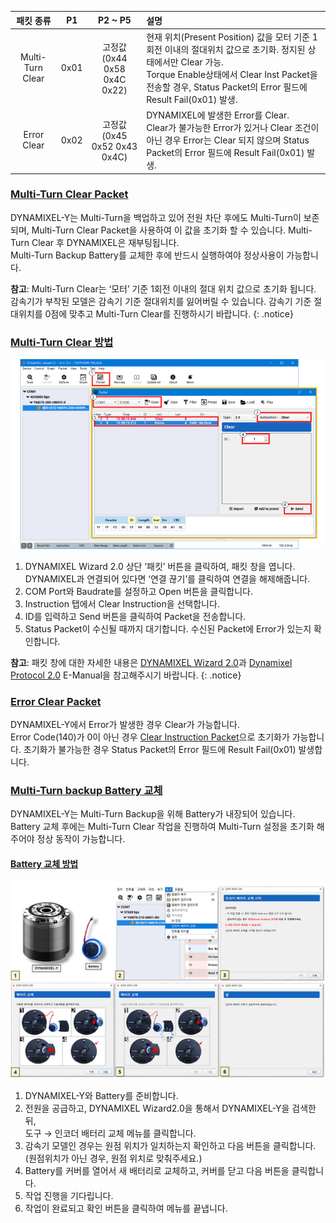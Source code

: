 | 패킷 종류         | P1   | P2 ~ P5                          | 설명                                                                            |
|:----------------:|:----:|:--------------------------------:|:--------------------------------------------------------------------------------|
| Multi-Turn Clear | 0x01 | 고정값<br />(0x44 0x58 0x4C 0x22) |현재 위치(Present Position) 값을 모터 기준 1회전 이내의 절대위치 값으로 초기화. 정지된 상태에서만 Clear 가능.<br />Torque Enable상태에서 Clear Inst Packet을 전송할 경우, Status Packet의 Error 필드에 Result Fail(0x01) 발생.  |
| Error Clear      | 0x02 | 고정값<br />(0x45 0x52 0x43 0x4C) | DYNAMIXEL에 발생한 Error를 Clear.<br />Clear가 불가능한 Error가 있거나 Clear 조건이 아닌 경우 Error는 Clear 되지 않으며 Status Packet의 Error 필드에 Result Fail(0x01) 발생.  |



### [Multi-Turn Clear Packet](#multi-turn-clear-packet)

DYNAMIXEL-Y는 Multi-Turn을 백업하고 있어 전원 차단 후에도 Multi-Turn이 보존되며, Multi-Turn Clear Packet을 사용하여 이 값을 초기화 할 수 있습니다. Multi-Turn Clear 후 DYNAMIXEL은 재부팅됩니다.  
Multi-Turn Backup Battery를 교체한 후에 반드시 실행하여야 정상사용이 가능합니다.

**참고**: Multi-Turn Clear는 ‘모터’ 기준 1회전 이내의 절대 위치 값으로 초기화 됩니다. 감속기가 부착된 모델은 감속기 기준 절대위치를 잃어버릴 수 있습니다. 감속기 기준 절대위치를 0점에 맞추고 Multi-Turn Clear를 진행하시기 바랍니다.
{: .notice}

### [Multi-Turn Clear 방법](#multi-turn-clear-방법)

![](/assets/images/dxl/y/multi-turn_clear_guide.PNG)

1. DYNAMIXEL Wizard 2.0 상단 ‘패킷’ 버튼을 클릭하여, 패킷 창을 엽니다. DYNAMIXEL과 연결되어 있다면 ‘연결 끊기’를 클릭하여 연결을 해제해줍니다.
2. COM Port와 Baudrate를 설정하고 Open 버튼을 클릭합니다.
3. Instruction 탭에서 Clear Instruction을 선택합니다.
4. ID를 입력하고 Send 버튼을 클릭하여 Packet을 전송합니다.
5. Status Packet이 수신될 때까지 대기합니다. 수신된 Packet에 Error가 있는지 확인합니다.


**참고**: 패킷 창에 대한 자세한 내용은 [DYNAMIXEL Wizard 2.0]과 [Dynamixel Protocol 2.0] E-Manual을 참고해주시기 바랍니다.
{: .notice}

### [Error Clear Packet](#error-clear-packet)

DYNAMIXEL-Y에서 Error가 발생한 경우 Clear가 가능합니다.  
Error Code(140)가 0이 아닌 경우 [Clear Instruction Packet]으로 초기화가 가능합니다. 초기화가 불가능한 경우 Status Packet의 Error 필드에 Result Fail(0x01) 발생합니다. 

### [Multi-Turn backup Battery 교체](#multi-turn-backup-battery-교체)

DYNAMIXEL-Y는 Multi-Turn Backup을 위해 Battery가 내장되어 있습니다. Battery 교체 후에는 Multi-Turn Clear 작업을 진행하여 Multi-Turn 설정을 초기화 해주어야 정상 동작이 가능합니다.

#### [Battery 교체 방법](#battery-교체-방법)

![](/assets/images/dxl/y/brtterry_replacement_guide.PNG)

1. DYNAMIXEL-Y와 Battery를 준비합니다.
2. 전원을 공급하고, DYNAMIXEL Wizard2.0을 통해서 DYNAMIXEL-Y을 검색한 뒤,  
    도구 → 인코더 배터리 교체 메뉴를 클릭합니다.
3. 감속기 모델인 경우는 원점 위치가 일치하는지 확인하고 다음 버튼을 클릭합니다.  
    (원점위치가 아닌 경우, 원점 위치로 맞춰주세요.)
4. Battery를 커버를 열어서 새 배터리로 교체하고, 커버를 닫고 다음 버튼을 클릭합니다.
5. 작업 진행을 기다립니다.
6. 작업이 완료되고 확인 버튼을 클릭하여 메뉴를 끝냅니다.


[DYNAMIXEL Wizard 2.0]: https://emanual.robotis.com/docs/kr/software/dynamixel/dynamixel_wizard2/
[Dynamixel Protocol 2.0]: https://emanual.robotis.com/docs/kr/dxl/protocol2/
[Clear Instruction Packet]: https://emanual.robotis.com/docs/kr/dxl/protocol2/
